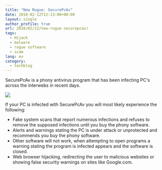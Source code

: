 ```yaml
---
title: "New Rogue: SecurePcAv"
date: 2010-02-12T22:13:00+00:00
layout: single
author_profile: true
url: 2010/02/12/new-rogue-securepcav/
tags:
  - Hijack
  - malware
  - rogue software
  - scam
lang: en
category: 
  - techblog
---
```

SecurePcAv is a phony antivirus program that has been infecting PC's across the interwebs in recent days.

[![](http://2.bp.blogspot.com/_vaUVXcmC3OI/S3XLWPBuTEI/AAAAAAAAA64/SaNngDhEJ9M/s640/SecurePcAv.Fakesmoke_GUI.jpg)](http://2.bp.blogspot.com/_vaUVXcmC3OI/S3XLWPBuTEI/AAAAAAAAA64/SaNngDhEJ9M/s1600-h/SecurePcAv.Fakesmoke_GUI.jpg)

If your PC is infected with SecurePcAv you will most likely experience the following:

  * Fake system scans that report numerous infections and refuses to remove the supposed infections until you buy the phony software.
  * Alerts and warnings stating the PC is under attack or unprotected and recommends you buy the phony software.
  * Other software will not work, when attempting to open programs a warning stating the program is infected appears and the software is closed.
  * Web browser hijacking, redirecting the user to malicious websites or showing false security warnings on sites like Google.com.